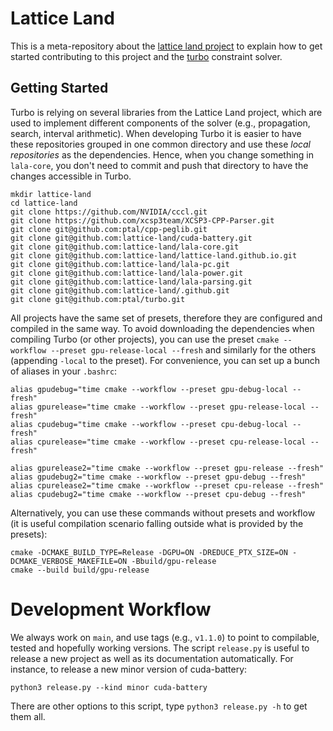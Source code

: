 # Lattice Land

This is a meta-repository about the [lattice land project](https://github.com/lattice-land) to explain how to get started contributing to this project and the [turbo](https://github.com/ptal/turbo/) constraint solver.

## Getting Started

Turbo is relying on several libraries from the Lattice Land project, which are used to implement different components of the solver (e.g., propagation, search, interval arithmetic).
When developing Turbo it is easier to have these repositories grouped in one common directory and use these _local repositories_ as the dependencies.
Hence, when you change something in `lala-core`, you don't need to commit and push that directory to have the changes accessible in Turbo.

```
mkdir lattice-land
cd lattice-land
git clone https://github.com/NVIDIA/cccl.git
git clone https://github.com/xcsp3team/XCSP3-CPP-Parser.git
git clone git@github.com:ptal/cpp-peglib.git
git clone git@github.com:lattice-land/cuda-battery.git
git clone git@github.com:lattice-land/lala-core.git
git clone git@github.com:lattice-land/lattice-land.github.io.git
git clone git@github.com:lattice-land/lala-pc.git
git clone git@github.com:lattice-land/lala-power.git
git clone git@github.com:lattice-land/lala-parsing.git
git clone git@github.com:lattice-land/.github.git
git clone git@github.com:ptal/turbo.git
```

All projects have the same set of presets, therefore they are configured and compiled in the same way.
To avoid downloading the dependencies when compiling Turbo (or other projects), you can use the preset `cmake --workflow --preset gpu-release-local --fresh` and similarly for the others (appending `-local` to the preset).
For convenience, you can set up a bunch of aliases in your `.bashrc`:

```
alias gpudebug="time cmake --workflow --preset gpu-debug-local --fresh"
alias gpurelease="time cmake --workflow --preset gpu-release-local --fresh"
alias cpudebug="time cmake --workflow --preset cpu-debug-local --fresh"
alias cpurelease="time cmake --workflow --preset cpu-release-local --fresh"

alias gpurelease2="time cmake --workflow --preset gpu-release --fresh"
alias gpudebug2="time cmake --workflow --preset gpu-debug --fresh"
alias cpurelease2="time cmake --workflow --preset cpu-release --fresh"
alias cpudebug2="time cmake --workflow --preset cpu-debug --fresh"
```

Alternatively, you can use these commands without presets and workflow (it is useful compilation scenario falling outside what is provided by the presets):

```
cmake -DCMAKE_BUILD_TYPE=Release -DGPU=ON -DREDUCE_PTX_SIZE=ON -DCMAKE_VERBOSE_MAKEFILE=ON -Bbuild/gpu-release
cmake --build build/gpu-release
```

# Development Workflow

We always work on `main`, and use tags (e.g., `v1.1.0`) to point to compilable, tested and hopefully working versions.
The script `release.py` is useful to release a new project as well as its documentation automatically.
For instance, to release a new minor version of cuda-battery:

```
python3 release.py --kind minor cuda-battery
```

There are other options to this script, type `python3 release.py -h` to get them all.
